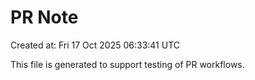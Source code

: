 # PR Note

Created at: Fri 17 Oct 2025 06:33:41 UTC

This file is generated to support testing of PR workflows.
